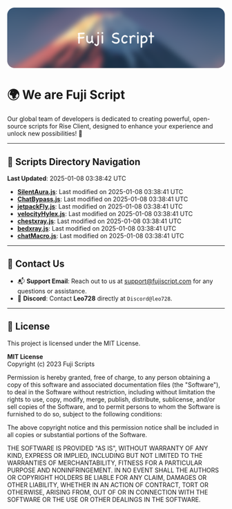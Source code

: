 ![Banner](.github/b.webp)

# 🌍 **We are Fuji Script**

Our global team of developers is dedicated to creating powerful, open-source scripts for Rise Client, designed to enhance your experience and unlock new possibilities! 🌟

---
<!-- SCRIPTS_NAVIGATION_START -->
## 📂 **Scripts Directory Navigation**

**Last Updated**: 2025-01-08 03:38:42 UTC

- **[SilentAura.js](scripts/SilentAura.js)**: Last modified on 2025-01-08 03:38:41 UTC
- **[ChatBypass.js](scripts/ChatBypass.js)**: Last modified on 2025-01-08 03:38:41 UTC
- **[jetpackFly.js](scripts/jetpackFly.js)**: Last modified on 2025-01-08 03:38:41 UTC
- **[velocityHylex.js](scripts/velocityHylex.js)**: Last modified on 2025-01-08 03:38:41 UTC
- **[chestxray.js](scripts/chestxray.js)**: Last modified on 2025-01-08 03:38:41 UTC
- **[bedxray.js](scripts/bedxray.js)**: Last modified on 2025-01-08 03:38:41 UTC
- **[chatMacro.js](scripts/chatMacro.js)**: Last modified on 2025-01-08 03:38:41 UTC

<!-- SCRIPTS_NAVIGATION_END -->

---

## 💬 **Contact Us**  
- 📬 **Support Email**: Reach out to us at [support@fujiscript.com](mailto:support@fujiscript.com) for any questions or assistance.  
- 💬 **Discord**: Contact **Leo728** directly at `Discord@leo728`.

---

## 📜 **License**

This project is licensed under the MIT License.  

**MIT License**  
Copyright (c) 2023 Fuji Scripts  

Permission is hereby granted, free of charge, to any person obtaining a copy of this software and associated documentation files (the "Software"), to deal in the Software without restriction, including without limitation the rights to use, copy, modify, merge, publish, distribute, sublicense, and/or sell copies of the Software, and to permit persons to whom the Software is furnished to do so, subject to the following conditions:  

The above copyright notice and this permission notice shall be included in all copies or substantial portions of the Software.  

THE SOFTWARE IS PROVIDED "AS IS", WITHOUT WARRANTY OF ANY KIND, EXPRESS OR IMPLIED, INCLUDING BUT NOT LIMITED TO THE WARRANTIES OF MERCHANTABILITY, FITNESS FOR A PARTICULAR PURPOSE AND NONINFRINGEMENT. IN NO EVENT SHALL THE AUTHORS OR COPYRIGHT HOLDERS BE LIABLE FOR ANY CLAIM, DAMAGES OR OTHER LIABILITY, WHETHER IN AN ACTION OF CONTRACT, TORT OR OTHERWISE, ARISING FROM, OUT OF OR IN CONNECTION WITH THE SOFTWARE OR THE USE OR OTHER DEALINGS IN THE SOFTWARE.  
